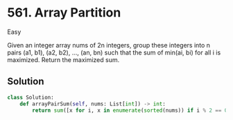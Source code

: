 # 561. Array Partition

Easy

Given an integer array nums of 2n integers, group these integers into n pairs
(a1, b1), (a2, b2), ..., (an, bn) such that the sum of min(ai, bi) for all i is
maximized. Return the maximized sum.

## Solution

```python
class Solution:
    def arrayPairSum(self, nums: List[int]) -> int:
        return sum([x for i, x in enumerate(sorted(nums)) if i % 2 == 0])
```
